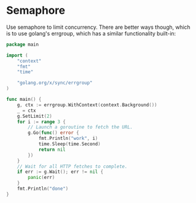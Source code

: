 # Semaphore

Use semaphore to limit concurrency. There are better ways though, which is to use golang's errgroup, which has a similar functionality built-in:

```go
package main

import (
	"context"
	"fmt"
	"time"

	"golang.org/x/sync/errgroup"
)

func main() {
	g, ctx := errgroup.WithContext(context.Background())
	_ = ctx
	g.SetLimit(2)
	for i := range 3 {
		// Launch a goroutine to fetch the URL.
		g.Go(func() error {
			fmt.Println("work", i)
			time.Sleep(time.Second)
			return nil
		})
	}
	// Wait for all HTTP fetches to complete.
	if err := g.Wait(); err != nil {
		panic(err)
	}
	fmt.Println("done")
}
```
